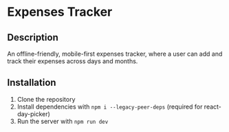 # Expenses Tracker

## Description

An offline-friendly, mobile-first expenses tracker, where a user can add and track their expenses
across days and months.

## Installation

1. Clone the repository
2. Install dependencies with `npm i --legacy-peer-deps` (required for react-day-picker)
3. Run the server with `npm run dev`
